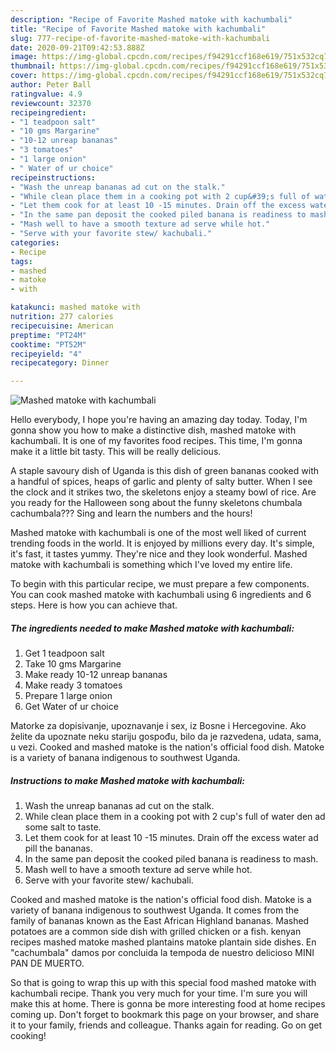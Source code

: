 ```yaml
---
description: "Recipe of Favorite Mashed matoke with kachumbali"
title: "Recipe of Favorite Mashed matoke with kachumbali"
slug: 777-recipe-of-favorite-mashed-matoke-with-kachumbali
date: 2020-09-21T09:42:53.888Z
image: https://img-global.cpcdn.com/recipes/f94291ccf168e619/751x532cq70/mashed-matoke-with-kachumbali-recipe-main-photo.jpg
thumbnail: https://img-global.cpcdn.com/recipes/f94291ccf168e619/751x532cq70/mashed-matoke-with-kachumbali-recipe-main-photo.jpg
cover: https://img-global.cpcdn.com/recipes/f94291ccf168e619/751x532cq70/mashed-matoke-with-kachumbali-recipe-main-photo.jpg
author: Peter Ball
ratingvalue: 4.9
reviewcount: 32370
recipeingredient:
- "1 teadpoon salt"
- "10 gms Margarine"
- "10-12 unreap bananas"
- "3 tomatoes"
- "1 large onion"
- " Water of ur choice"
recipeinstructions:
- "Wash the unreap bananas ad cut on the stalk."
- "While clean place them in a cooking pot with 2 cup&#39;s full of water den ad some salt to taste."
- "Let them cook for at least 10 -15 minutes. Drain off the excess water ad pill the bananas."
- "In the same pan deposit the cooked piled banana is readiness to mash."
- "Mash well to have a smooth texture ad serve while hot."
- "Serve with your favorite stew/ kachubali."
categories:
- Recipe
tags:
- mashed
- matoke
- with

katakunci: mashed matoke with 
nutrition: 277 calories
recipecuisine: American
preptime: "PT24M"
cooktime: "PT52M"
recipeyield: "4"
recipecategory: Dinner

---
```



![Mashed matoke with kachumbali](https://img-global.cpcdn.com/recipes/f94291ccf168e619/751x532cq70/mashed-matoke-with-kachumbali-recipe-main-photo.jpg)

Hello everybody, I hope you're having an amazing day today. Today, I'm gonna show you how to make a distinctive dish, mashed matoke with kachumbali. It is one of my favorites food recipes. This time, I'm gonna make it a little bit tasty. This will be really delicious.

A staple savoury dish of Uganda is this dish of green bananas cooked with a handful of spices, heaps of garlic and plenty of salty butter. When I see the clock and it strikes two, the skeletons enjoy a steamy bowl of rice. Are you ready for the Halloween song about the funny skeletons chumbala cachumbala??? Sing and learn the numbers and the hours!

Mashed matoke with kachumbali is one of the most well liked of current trending foods in the world. It is enjoyed by millions every day. It's simple, it's fast, it tastes yummy. They're nice and they look wonderful. Mashed matoke with kachumbali is something which I've loved my entire life.


To begin with this particular recipe, we must prepare a few components. You can cook mashed matoke with kachumbali using 6 ingredients and 6 steps. Here is how you can achieve that.

<!--inarticleads1-->

##### The ingredients needed to make Mashed matoke with kachumbali:

1. Get 1 teadpoon salt
1. Take 10 gms Margarine
1. Make ready 10-12 unreap bananas
1. Make ready 3 tomatoes
1. Prepare 1 large onion
1. Get  Water of ur choice


Matorke za dopisivanje, upoznavanje i sex, iz Bosne i Hercegovine. Ako želite da upoznate neku stariju gospođu, bilo da je razvedena, udata, sama, u vezi. Cooked and mashed matoke is the nation&#39;s official food dish. Matoke is a variety of banana indigenous to southwest Uganda. 

<!--inarticleads2-->

##### Instructions to make Mashed matoke with kachumbali:

1. Wash the unreap bananas ad cut on the stalk.
1. While clean place them in a cooking pot with 2 cup&#39;s full of water den ad some salt to taste.
1. Let them cook for at least 10 -15 minutes. Drain off the excess water ad pill the bananas.
1. In the same pan deposit the cooked piled banana is readiness to mash.
1. Mash well to have a smooth texture ad serve while hot.
1. Serve with your favorite stew/ kachubali.


Cooked and mashed matoke is the nation&#39;s official food dish. Matoke is a variety of banana indigenous to southwest Uganda. It comes from the family of bananas known as the East African Highland bananas. Mashed potatoes are a common side dish with grilled chicken or a fish. kenyan recipes mashed matoke mashed plantains matoke plantain side dishes. En &#34;cachumbala&#34; damos por concluida la tempoda de nuestro delicioso MINI PAN DE MUERTO. 

So that is going to wrap this up with this special food mashed matoke with kachumbali recipe. Thank you very much for your time. I'm sure you will make this at home. There is gonna be more interesting food at home recipes coming up. Don't forget to bookmark this page on your browser, and share it to your family, friends and colleague. Thanks again for reading. Go on get cooking!

